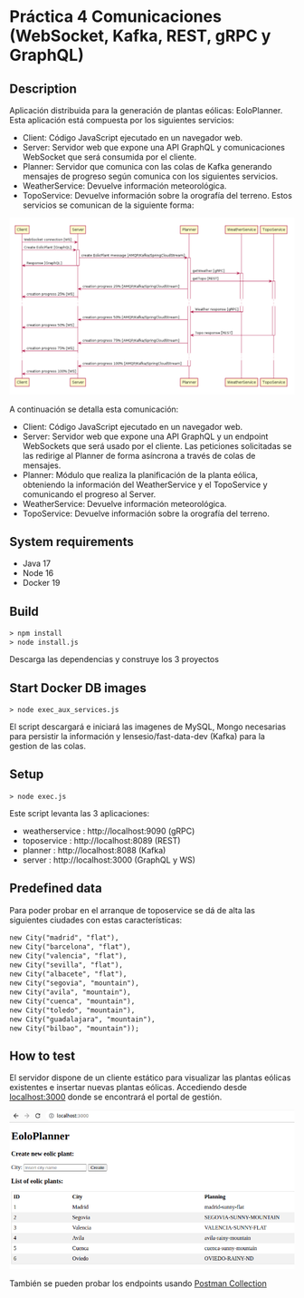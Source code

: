 # Práctica 4 Comunicaciones (WebSocket, Kafka, REST, gRPC y GraphQL)

## Description

Aplicación distribuida para la generación de plantas eólicas: EoloPlanner.
Esta aplicación está compuesta por los siguientes servicios:
- Client: Código JavaScript ejecutado en un navegador web.
- Server: Servidor web que expone una API GraphQL y comunicaciones WebSocket que será consumida por el cliente.
- Planner: Servidor que comunica con las colas de Kafka generando mensajes de progreso según comunica con los siguientes servicios.
- WeatherService: Devuelve información meteorológica.
- TopoService: Devuelve información sobre la orografía del terreno.
Estos servicios se comunican de la siguiente forma:

![secuencia](./images/secuencia.png)

A continuación se detalla esta comunicación:
- Client: Código JavaScript ejecutado en un navegador web.
- Server: Servidor web que expone una API GraphQL y un endpoint WebSockets que será usado por el cliente. Las peticiones solicitadas se las redirige al Planner de forma asíncrona a través de colas de mensajes.
- Planner: Módulo que realiza la planificación de la planta eólica, obteniendo la información del WeatherService y el TopoService y comunicando el progreso al Server.
- WeatherService: Devuelve información meteorológica.
- TopoService: Devuelve información sobre la orografía del terreno.

## System requirements

- Java 17
- Node 16
- Docker 19

## Build

    > npm install
    > node install.js

Descarga las dependencias y construye los 3 proyectos

## Start Docker DB images

    > node exec_aux_services.js

El script descargará e iniciará las imagenes de MySQL, Mongo  necesarias para persistir la información y lensesio/fast-data-dev (Kafka) 
para la gestion de las colas.

## Setup 

    > node exec.js

Este script levanta las 3 aplicaciones:

- weatherservice : http://localhost:9090 (gRPC)
- toposervice : http://localhost:8089 (REST)
- planner : http://localhost:8088 (Kafka)
- server : http://localhost:3000 (GraphQL y WS)

## Predefined data

Para poder probar en el arranque de toposervice se dá de alta las siguientes ciudades con estas características:

    new City("madrid", "flat"),
    new City("barcelona", "flat"),
    new City("valencia", "flat"),
    new City("sevilla", "flat"),
    new City("albacete", "flat"),
    new City("segovia", "mountain"),
    new City("avila", "mountain"),
    new City("cuenca", "mountain"),
    new City("toledo", "mountain"),
    new City("guadalajara", "mountain"),
    new City("bilbao", "mountain"));

## How to test
 
El servidor dispone de un cliente estático para visualizar las plantas eólicas existentes e insertar nuevas plantas eólicas. Accediendo desde [localhost:3000](http://localhost:3000) donde se encontrará el portal de gestión.

![portal](./images/pantalla.png)

También se pueden probar los endpoints usando [Postman Collection](./Practica3.postman_collection.json)